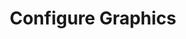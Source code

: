 ---
sidebar_position: 5
title: "Configure Graphics"
sidebar_label: "Configure Graphics"
description: "Establish display systems in Debian environments - setup graphics drivers, configure display settings, manage multiple monitors, and optimize visual performance."
keywords:
  - "debian graphics configuration"
  - "graphics drivers"
  - "display settings"
  - "monitor configuration"
  - "visual performance"
tags:
  - debian
  - graphics-configuration
  - graphics-drivers
  - display-configuration
  - visual-optimization
slug: /linux/debian/configuration/hardware-configuration/configure-graphics
---